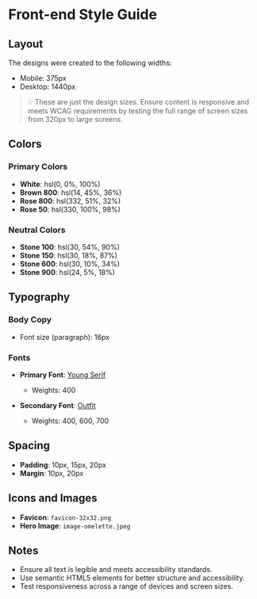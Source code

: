 # Front-end Style Guide

## Layout

The designs were created to the following widths:

- Mobile: 375px
- Desktop: 1440px

> 💡 These are just the design sizes. Ensure content is responsive and meets WCAG requirements by testing the full range of screen sizes from 320px to large screens.

## Colors

### Primary Colors
- **White**: hsl(0, 0%, 100%)
- **Brown 800**: hsl(14, 45%, 36%)
- **Rose 800**: hsl(332, 51%, 32%)
- **Rose 50**: hsl(330, 100%, 98%)

### Neutral Colors
- **Stone 100**: hsl(30, 54%, 90%)
- **Stone 150**: hsl(30, 18%, 87%)
- **Stone 600**: hsl(30, 10%, 34%)
- **Stone 900**: hsl(24, 5%, 18%)

## Typography

### Body Copy

- Font size (paragraph): 16px

### Fonts

- **Primary Font**: [Young Serif](https://fonts.google.com/specimen/Young+Serif)
  - Weights: 400

- **Secondary Font**: [Outfit](https://fonts.google.com/specimen/Outfit)
  - Weights: 400, 600, 700

## Spacing

- **Padding**: 10px, 15px, 20px
- **Margin**: 10px, 20px

## Icons and Images

- **Favicon**: `favicon-32x32.png`
- **Hero Image**: `image-omelette.jpeg`

## Notes

- Ensure all text is legible and meets accessibility standards.
- Use semantic HTML5 elements for better structure and accessibility.
- Test responsiveness across a range of devices and screen sizes.
